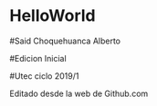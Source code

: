 # HelloWorld

#Said Choquehuanca Alberto

#Edicion Inicial

#Utec ciclo 2019/1

Editado desde la web de Github.com
